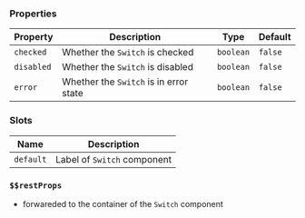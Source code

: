 ### Properties

| Property   | Description                            | Type      | Default |
| ---------- | -------------------------------------- | --------- | ------- |
| `checked`  | Whether the `Switch` is checked        | `boolean` | `false` |
| `disabled` | Whether the `Switch` is disabled       | `boolean` | `false` |
| `error`    | Whether the `Switch` is in error state | `boolean` | `false` |

### Slots

| Name      | Description                 |
| --------- | --------------------------- |
| `default` | Label of `Switch` component |

### `$$restProps`

- forwareded to the container of the `Switch` component
